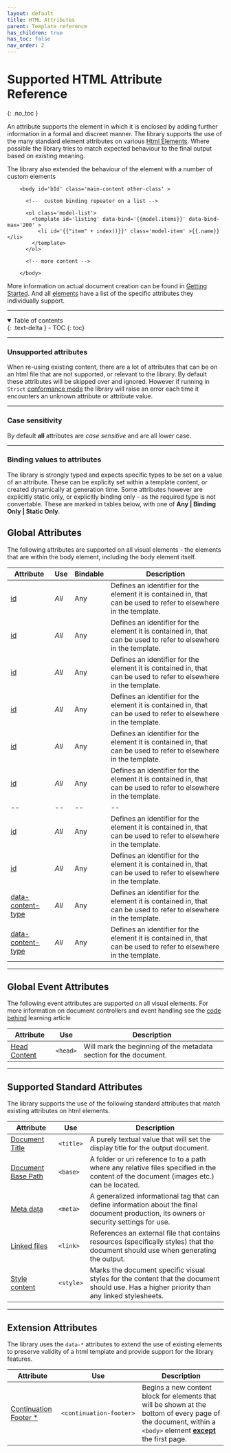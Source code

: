 ```yaml
---
layout: default
title: HTML Attributes
parent: Template reference
has_children: true
has_toc: false
nav_order: 2
---
```


# Supported HTML Attribute Reference
{: .no_toc }

An attribute supports the element in which it is enclosed by adding further information in a formal and discreet manner. The library supports the use of the many standard element attributes on various <a href='../htmltags/' >Html Elements</a>. Where possible the library tries to match expected behaviour to the final output based on existing meaning.

The library also extended the behaviour of the element with a number of custom elements

```
    <body id='bId' class='main-content other-class' >
   
      <!--  custom binding repeater on a list -->

      <ol class='model-list'>
        <template id='listing' data-bind='{{model.items}}' data-bind-max='200' >
          <li id='{{"item" + index()}}' class='model-item' >{{.name}}</li>
        </template>
      </ol>

      <!-- more content -->

    </body>
```


More information on actual document creation can be found in <a href='/index.html'>Getting Started</a>. And all <a href='/reference/htmltags/' >elements</a> have a list of the specific attributes they individually support.

---

<details open markdown="block">
  <summary>
    Table of contents
  </summary>
  {: .text-delta }
- TOC
{: toc}
</details>

---

### Unsupported attributes

When re-using existing content, there are a lot of attributes that can be on an html file that are not supported, or relevant to the library. By default these attributes will be skipped over and ignored. However if running in <code>Strict</code> <a href='/learning/templates/conformancemode.html'>conformance mode</a> the library will raise an error each time it encounters an unknown attribute or attribute value.

---

### Case sensitivity

By default **all** attributes are *case sensitive* and are all lower case.

---

### Binding values to attributes

The library is strongly typed and expects specific types to be set on a value of an attribute. These can be explicity set within a template content, or created dynamically at generation time. Some attributes however are explicitly static only, or explicitly binding only - as the required type is not convertable. These are marked in tables below, with one of **Any | Binding Only | Static Only**.


## Global Attributes

The following attributes are supported on all visual elements - the elements that are within the body element, including the body element itself.

| Attribute  | Use | Bindable  | Description |
|---|---|---|--|
| <a href='global/id.html' >id</a>   | *All* | Any | Defines an identifier for the element it is contained in, that can be used to refer to elsewhere in the template.   |
| <a href='global/title.html' >id</a>   | *All* | Any | Defines an identifier for the element it is contained in, that can be used to refer to elsewhere in the template.   |
| <a href='global/style.html' >id</a>   | *All* | Any | Defines an identifier for the element it is contained in, that can be used to refer to elsewhere in the template.   |
| <a href='global/hidden.html' >id</a>   | *All* | Any | Defines an identifier for the element it is contained in, that can be used to refer to elsewhere in the template.   |
| <a href='global/class.html' >id</a>   | *All* | Any | Defines an identifier for the element it is contained in, that can be used to refer to elsewhere in the template.   |
| <a href='global/name.html' >id</a>   | *All* | Any | Defines an identifier for the element it is contained in, that can be used to refer to elsewhere in the template.   |
|--|--|--|--|
| <a href='global/data-content.html' >id</a>   | *All* | Any | Defines an identifier for the element it is contained in, that can be used to refer to elsewhere in the template.   |
| <a href='global/data-content-action.html' >id</a>   | *All* | Any | Defines an identifier for the element it is contained in, that can be used to refer to elsewhere in the template.   |
| <a href='global/data-content-type.html' >data-content-type</a>   | *All* | Any | Defines an identifier for the element it is contained in, that can be used to refer to elsewhere in the template.   |
| <a href='global/data-content-type.html' >data-content-type</a>   | *All* | Any | Defines an identifier for the element it is contained in, that can be used to refer to elsewhere in the template.   |

---

## Global Event Attributes


The following event attributes are supported on all visual elements. For more information on document controllers and event handling see the <a href='/learning/binding/codebehind.html'>code behind</a> learning article

| Attribute  | Use  | Description |
|---|---|---|
| <a href='tags/head.html' >Head Content</a>   | <code>&lt;head&gt;</code> | Will mark the beginning of the metadata section for the document.   |


---

## Supported Standard Attributes


The library supports the use of the following standard attributes that match existing attributes on html elements.

| Attribute  | Use  | Description |
|---|---|---|
| <a href='tags/title.html' >Document Title</a>   | <code>&lt;title&gt;</code> | A purely textual value that will set the display title for the output document.   |
| <a href='tags/base.html' >Document Base Path</a>   | <code>&lt;base&gt;</code> | A folder or uri reference to to a path where any relative files specified in the content of the document (images etc.) can be located.  |
| <a href='tags/meta.html' >Meta data</a>   | <code>&lt;meta&gt;</code> | A generalized informational tag that can define information about the final document production, its owners or security settings for use.  |
| <a href='tags/link.html' >Linked files</a>   | <code>&lt;link&gt;</code> | References an external file that contains resources (specifically styles) that the document should use when generating the output.  |
| <a href='tags/styles.html' >Style content</a>   | <code>&lt;style&gt;</code> | Marks the document specific visual styles for the content that the document should use. Has a higher priority than any linked stylesheets.  |


---

## Extension Attributes


The library uses the <code>data-*</code> attributes to extend the use of existing elements to preserve validity of a html template and provide support for the library features.

| Attribute  | Use  | Description |
|---|---|---|
| <a href='tags/contfooter.html' >Continuation Footer *</a>   | <code>&lt;continuation&#8209;footer&gt;</code> | Begins a new content block for elements that will be shown at the bottom of every page of the document, within a <code>&lt;body&gt;</code> element **<u>except</u>** the first page.   |



